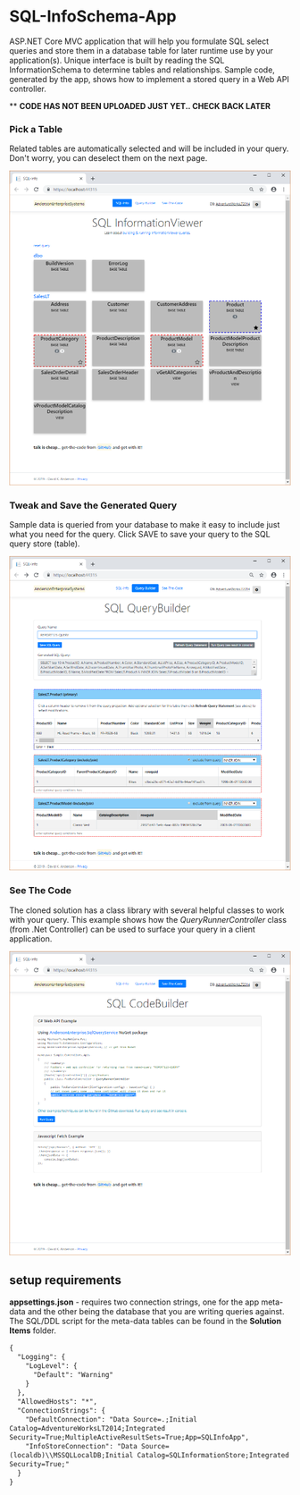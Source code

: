 # SQL-InfoSchema-App
ASP.NET Core MVC application that will help you formulate SQL select queries and store them in a database table for later runtime use by your application(s).
Unique interface is built by reading the SQL InformationSchema to determine tables and relationships. Sample code, generated by the app, shows how to implement a stored query in a Web API controller. 

** **CODE HAS NOT BEEN UPLOADED JUST YET.. CHECK BACK LATER**

### Pick a Table

Related tables are automatically selected and will be included in your query. Don't worry, you can deselect them on the next page.

![InfoView](infoview.png?raw=true)

### Tweak and Save the Generated Query

Sample data is queried from your database to make it easy to include just what you need for the query. Click SAVE to save your query to the SQL query store (table).

![QueryView](queryview.png?raw=true)

### See The Code

The cloned solution has a class library with several helpful classes to work with your query. This example shows how the *QueryRunnerController* class (from .Net Controller) can be used to surface your query in a client application.

![CodeView](codeview.png?raw=true)


## setup requirements

**appsettings.json** - requires two connection strings, one for the app meta-data and the other being the database that you are writing queries against. The SQL/DDL script for the meta-data tables can be found in the **Solution Items** folder.
```
{
  "Logging": {
    "LogLevel": {
      "Default": "Warning"
    }
  },
  "AllowedHosts": "*",
  "ConnectionStrings": {
    "DefaultConnection": "Data Source=.;Initial Catalog=AdventureWorksLT2014;Integrated Security=True;MultipleActiveResultSets=True;App=SQLInfoApp",
    "InfoStoreConnection": "Data Source=(localdb)\\MSSQLLocalDB;Initial Catalog=SQLInformationStore;Integrated Security=True;"
  }
}
```

